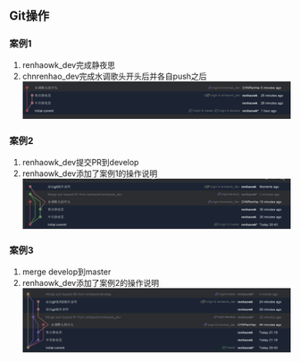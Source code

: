 ## Git操作
### 案例1
1. renhaowk_dev完成静夜思
2. chnrenhao_dev完成水调歌头开头后并各自push之后
![img.png](img.png)

### 案例2
1. renhaowk_dev提交PR到develop
2. renhaowk_dev添加了案例1的操作说明
![img_1.png](img_1.png)

### 案例3
1. merge develop到master
2. renhaowk_dev添加了案例2的操作说明
![img_2.png](img_2.png)